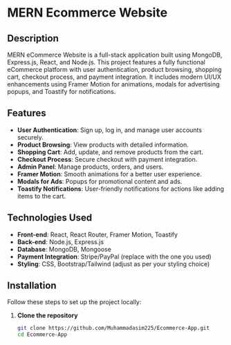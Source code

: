 # MERN Ecommerce Website

## Description

MERN eCommerce Website is a full-stack application built using MongoDB, Express.js, React, and Node.js. This project features a fully functional eCommerce platform with user authentication, product browsing, shopping cart, checkout process, and payment integration. It includes modern UI/UX enhancements using Framer Motion for animations, modals for advertising popups, and Toastify for notifications.

## Features

- **User Authentication**: Sign up, log in, and manage user accounts securely.
- **Product Browsing**: View products with detailed information.
- **Shopping Cart**: Add, update, and remove products from the cart.
- **Checkout Process**: Secure checkout with payment integration.
- **Admin Panel**: Manage products, orders, and users.
- **Framer Motion**: Smooth animations for a better user experience.
- **Modals for Ads**: Popups for promotional content and ads.
- **Toastify Notifications**: User-friendly notifications for actions like adding items to the cart.

## Technologies Used

- **Front-end**: React, React Router, Framer Motion, Toastify
- **Back-end**: Node.js, Express.js
- **Database**: MongoDB, Mongoose
- **Payment Integration**: Stripe/PayPal (replace with the one you used)
- **Styling**: CSS, Bootstrap/Tailwind (adjust as per your styling choice)

## Installation

Follow these steps to set up the project locally:

1. **Clone the repository**

   ```bash
   git clone https://github.com/Muhammadasim225/Ecommerce-App.git
   cd Ecommerce-App
